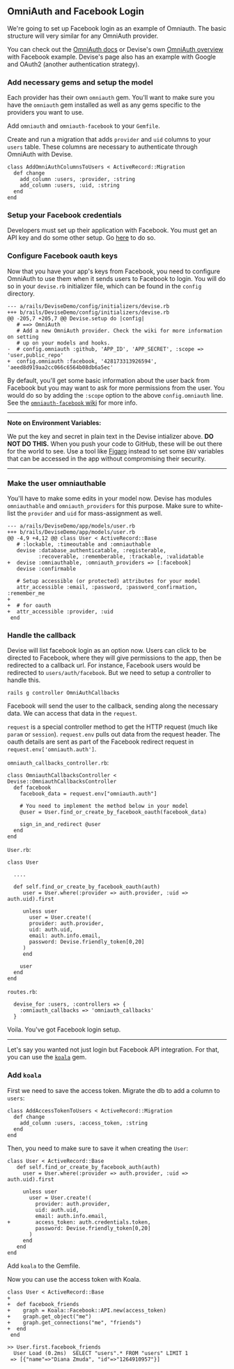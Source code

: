 ## OmniAuth and Facebook Login

We're going to set up Facebook login as an example of Omniauth. The basic structure will very similar for any OmniAuth provider.

You can check out the [OmniAuth docs][omniauth-docs] or Devise's own [OmniAuth overview][devise-omniauth] with Facebook example. Devise's page also has an example with Google and OAuth2 (another authentication strategy).

[omniauth-docs]: https://github.com/intridea/omniauth
[devise-omniauth]: https://github.com/plataformatec/devise/wiki/OmniAuth%3A-Overview

### Add necessary gems and setup the model

Each provider has their own `omniauth` gem. You'll want to make sure you have the `omniauth` gem installed as well as any gems specific to the providers you want to use.

Add `omniauth` and `omniauth-facebook` to your `Gemfile`.

Create and run a migration that adds `provider` and `uid` columns to your `users` table. These columns are necessary to authenticate through OmniAuth with Devise.

```
class AddOmniAuthColumnsToUsers < ActiveRecord::Migration
  def change
    add_column :users, :provider, :string
    add_column :users, :uid, :string
  end
end
```


### Setup your Facebook credentials

Developers must set up their application with Facebook. You must get an API key and do some other setup. Go [here][facebook-apps] to do so.

[facebook-apps]: https://developers.facebook.com/apps

### Configure Facebook oauth keys

Now that you have your app's keys from Facebook, you need to configure OmniAuth to use them when it sends users to Facebook to login. You will do so in your `devise.rb` initializer file, which can be found in the `config` directory.

```
--- a/rails/DeviseDemo/config/initializers/devise.rb
+++ b/rails/DeviseDemo/config/initializers/devise.rb
@@ -205,7 +205,7 @@ Devise.setup do |config|
   # ==> OmniAuth
   # Add a new OmniAuth provider. Check the wiki for more information on setting
   # up on your models and hooks.
-  # config.omniauth :github, 'APP_ID', 'APP_SECRET', :scope => 'user,public_repo'
+  config.omniauth :facebook, '428173313926594', 'aeed8d919aa2cc066c6564b08db6a5ec'
```

By default, you'll get some basic information about the user back from Facebook but you may want to ask for more permissions from the user. You would do so by adding the `:scope` option to the above `config.omniauth` line. See the [`omniauth-facebook` wiki][oa-facebook] for more info.

[oa-facebook]: https://github.com/mkdynamic/omniauth-facebook

---
**Note on Environment Variables:**

We put the key and secret in plain text in the Devise intializer above. **DO NOT DO THIS.** When you push your code to GitHub, these will be out there for the world to see. Use a tool like [Figaro][figaro] instead to set some `ENV` variables that can be accessed in the app without compromising their security.

[figaro]: https://github.com/laserlemon/figaro

---

### Make the user omniauthable

You'll have to make some edits in your model now. Devise has modules `omniauthable` and `omniauth_providers` for this purpose. Make sure to white-list the `provider` and `uid` for mass-assignment as well.

```
--- a/rails/DeviseDemo/app/models/user.rb
+++ b/rails/DeviseDemo/app/models/user.rb
@@ -4,9 +4,12 @@ class User < ActiveRecord::Base
   # :lockable, :timeoutable and :omniauthable
   devise :database_authenticatable, :registerable,
          :recoverable, :rememberable, :trackable, :validatable
+  devise :omniauthable, :omniauth_providers => [:facebook]
   devise :confirmable

   # Setup accessible (or protected) attributes for your model
   attr_accessible :email, :password, :password_confirmation, :remember_me
+
+  # for oauth
+  attr_accessible :provider, :uid
 end
```

### Handle the callback

Devise will list facebook login as an option now. Users can click to
be directed to Facebook, where they will give permissions to the app,
then be redirected to a callback url. For instance, Facebook users
would be redirected to `users/auth/facebook`. But we need to setup a
controller to handle this.

```
rails g controller OmniAuthCallbacks
```

Facebook will send the user to the callback, sending along the necessary data. We can access that data in the `request`.

`request` is a special controller method to get the HTTP request (much
like `param` or `session`). `request.env` pulls out data from the
request header. The oauth details are sent as part of the Facebook
redirect request in `request.env['omniauth.auth']`.

`omniauth_callbacks_controller.rb`:

```
class OmniauthCallbacksController < Devise::OmniauthCallbacksController
  def facebook
    facebook_data = request.env["omniauth.auth"]

    # You need to implement the method below in your model
    @user = User.find_or_create_by_facebook_oauth(facebook_data)

    sign_in_and_redirect @user
  end
end
```

`User.rb`:

```
class User

  ....

  def self.find_or_create_by_facebook_oauth(auth)
     user = User.where(:provider => auth.provider, :uid => auth.uid).first

     unless user
       user = User.create!(
       provider: auth.provider,
       uid: auth.uid,
       email: auth.info.email,
       password: Devise.friendly_token[0,20]
     )
     end

    user
  end
end
```

`routes.rb`:

```
  devise_for :users, :controllers => {
    :omniauth_callbacks => 'omniauth_callbacks'
  }

```

Voila. You've got Facebook login setup.

---

Let's say you wanted not just login but Facebook API integration. For that, you can use the [`koala`][koala] gem.

[koala]: https://github.com/arsduo/koala

### Add `koala`

First we need to save the access token. Migrate the db to add a column
to `users`:

```
class AddAccessTokenToUsers < ActiveRecord::Migration
  def change
    add_column :users, :access_token, :string
  end
end
```

Then, you need to make sure to save it when creating the `User`:

```
class User < ActiveRecord::Base
   def self.find_or_create_by_facebook_auth(auth)
     user = User.where(:provider => auth.provider, :uid => auth.uid).first

     unless user
       user = User.create!(
         provider: auth.provider,
         uid: auth.uid,
         email: auth.info.email,
+        access_token: auth.credentials.token,
         password: Devise.friendly_token[0,20]
       )
     end
   end
end
```

Add `koala` to the Gemfile.

Now you can use the access token with Koala.

```
class User < ActiveRecord::Base
+
+  def facebook_friends
+    graph = Koala::Facebook::API.new(access_token)
+    graph.get_object("me")
+    graph.get_connections("me", "friends")
+  end
 end
```

```
>> User.first.facebook_friends
  User Load (0.2ms)  SELECT "users".* FROM "users" LIMIT 1
 => [{"name"=>"Diana Zmuda", "id"=>"1264910957"}]
```
